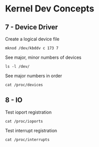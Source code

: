 # Kernel Dev Concepts
## 7 - Device Driver

Create a logical device file 
```
mknod /dev/kbddv c 173 7
```

See major, minor numbers of devices
```
ls -l /dev/
```

See major numbers in order 
```
cat /proc/devices
```

## 8 - IO

Test ioport registration
```
cat /proc/ioports
```

Test interrupt registration
```
cat /proc/interrupts
```